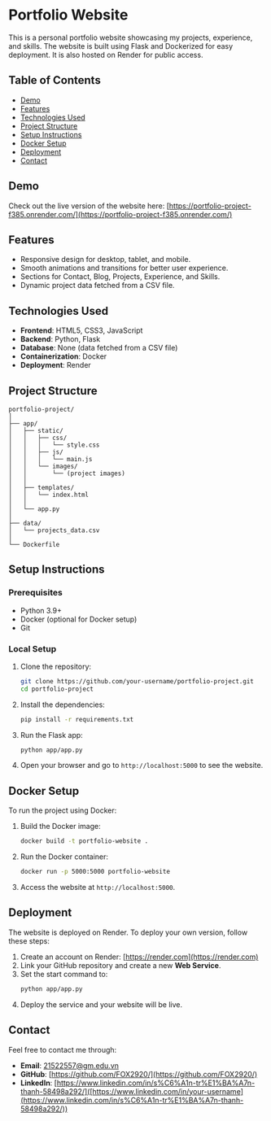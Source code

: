 
# Portfolio Website

This is a personal portfolio website showcasing my projects, experience, and skills. The website is built using Flask and Dockerized for easy deployment. It is also hosted on Render for public access.

## Table of Contents
- [Demo](#demo)
- [Features](#features)
- [Technologies Used](#technologies-used)
- [Project Structure](#project-structure)
- [Setup Instructions](#setup-instructions)
- [Docker Setup](#docker-setup)
- [Deployment](#deployment)
- [Contact](#contact)

## Demo

Check out the live version of the website here: [https://portfolio-project-f385.onrender.com/](https://portfolio-project-f385.onrender.com/)

## Features
- Responsive design for desktop, tablet, and mobile.
- Smooth animations and transitions for better user experience.
- Sections for Contact, Blog, Projects, Experience, and Skills.
- Dynamic project data fetched from a CSV file.

## Technologies Used
- **Frontend**: HTML5, CSS3, JavaScript
- **Backend**: Python, Flask
- **Database**: None (data fetched from a CSV file)
- **Containerization**: Docker
- **Deployment**: Render

## Project Structure
```
portfolio-project/
│
├── app/
│   ├── static/
│   │   ├── css/
│   │   │   └── style.css
│   │   ├── js/
│   │   │   └── main.js
│   │   └── images/
│   │       └── (project images)
│   │
│   ├── templates/
│   │   └── index.html
│   │
│   └── app.py
│
├── data/
│   └── projects_data.csv
│
└── Dockerfile
```

## Setup Instructions

### Prerequisites
- Python 3.9+
- Docker (optional for Docker setup)
- Git

### Local Setup
1. Clone the repository:
   ```bash
   git clone https://github.com/your-username/portfolio-project.git
   cd portfolio-project
   ```

2. Install the dependencies:
   ```bash
   pip install -r requirements.txt
   ```

3. Run the Flask app:
   ```bash
   python app/app.py
   ```

4. Open your browser and go to `http://localhost:5000` to see the website.

## Docker Setup

To run the project using Docker:

1. Build the Docker image:
   ```bash
   docker build -t portfolio-website .
   ```

2. Run the Docker container:
   ```bash
   docker run -p 5000:5000 portfolio-website
   ```

3. Access the website at `http://localhost:5000`.

## Deployment

The website is deployed on Render. To deploy your own version, follow these steps:

1. Create an account on Render: [https://render.com](https://render.com)
2. Link your GitHub repository and create a new **Web Service**.
3. Set the start command to:
   ```bash
   python app/app.py
   ```
4. Deploy the service and your website will be live.

## Contact

Feel free to contact me through:
- **Email**: [21522557@gm.edu.vn](mailto:21522557@gm.edu.vn)
- **GitHub**: [https://github.com/FOX2920/](https://github.com/FOX2920/)
- **LinkedIn**: [https://www.linkedin.com/in/s%C6%A1n-tr%E1%BA%A7n-thanh-58498a292/]([https://www.linkedin.com/in/your-username](https://www.linkedin.com/in/s%C6%A1n-tr%E1%BA%A7n-thanh-58498a292/))
